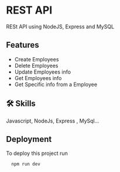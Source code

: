 
# REST API

RESt API using NodeJS, Express and MySQL




## Features

- Create Employees
- Delete Employees
- Update Employees info
- Get Employees info
- Get Specific info from a Employee

  
## 🛠 Skills
Javascript, NodeJs, Express , MySql...

  
## Deployment

To deploy this project run

```bash
  npm run dev
```


